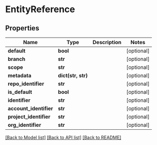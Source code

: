 # EntityReference

## Properties
Name | Type | Description | Notes
------------ | ------------- | ------------- | -------------
**default** | **bool** |  | [optional] 
**branch** | **str** |  | [optional] 
**scope** | **str** |  | [optional] 
**metadata** | **dict(str, str)** |  | [optional] 
**repo_identifier** | **str** |  | [optional] 
**is_default** | **bool** |  | [optional] 
**identifier** | **str** |  | [optional] 
**account_identifier** | **str** |  | [optional] 
**project_identifier** | **str** |  | [optional] 
**org_identifier** | **str** |  | [optional] 

[[Back to Model list]](../README.md#documentation-for-models) [[Back to API list]](../README.md#documentation-for-api-endpoints) [[Back to README]](../README.md)

